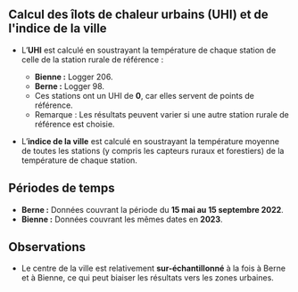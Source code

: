 ## Calcul des îlots de chaleur urbains (UHI) et de l'indice de la ville

- L’**UHI** est calculé en soustrayant la température de chaque station de celle de la station rurale de référence :
  - **Bienne :** Logger 206.
  - **Berne :** Logger 98.
  - Ces stations ont un UHI de **0**, car elles servent de points de référence.
  - Remarque : Les résultats peuvent varier si une autre station rurale de référence est choisie.

- L’**indice de la ville** est calculé en soustrayant la température moyenne de toutes les stations (y compris les capteurs ruraux et forestiers) de la température de chaque station.

## Périodes de temps
- **Berne :** Données couvrant la période du **15 mai au 15 septembre 2022**.
- **Bienne :** Données couvrant les mêmes dates en **2023**.

## Observations
- Le centre de la ville est relativement **sur-échantillonné** à la fois à Berne et à Bienne, ce qui peut biaiser les résultats vers les zones urbaines.
